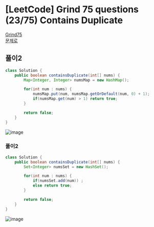 # [LeetCode] Grind 75 questions (23/75) Contains Duplicate
<a href="https://www.techinterviewhandbook.org/grind75" target="_blank">Grind75</a>  
<a href="https://leetcode.com/problems/contains-duplicate/" target="_blank">문제로</a>

## 풀이2
```java
class Solution {
    public boolean containsDuplicate(int[] nums) {
        Map<Integer, Integer> numsMap = new HashMap();

        for(int num : nums) {
            numsMap.put(num, numsMap.getOrDefault(num, 0) + 1);
            if(numsMap.get(num) > 1) return true;
        }

        return false;
    }
}
```

![image](https://github.com/user-attachments/assets/ca910427-00c8-463b-bd31-c8658ec792ec)

### 풀이2
```java
class Solution {
    public boolean containsDuplicate(int[] nums) {
        Set<Integer> numsSet = new HashSet();

        for(int num : nums) {
            if(numsSet.add(num)) ;
            else return true;
        }

        return false;
    }
}
```

![image](https://github.com/user-attachments/assets/d7fb83cd-a2e2-4a5e-aa75-14e06165cc5a)